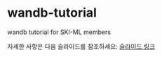 # wandb-tutorial
wandb tutorial for SKI-ML members

자세한 사항은 다음 슬라이드를 참조하세요: [슬라이드 링크](https://docs.google.com/presentation/d/1qrSk5sFD0-jvbugm1gbOAKTOZ_-r-l7jeVwTloDKHIw/edit?usp=sharing)
